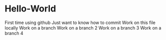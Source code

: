 # Hello-World
First time using github
Just want to know how to commit
Work on this file locally
Work on a branch
Work on a branch 2
Work on a branch 3
Work on a branch 4